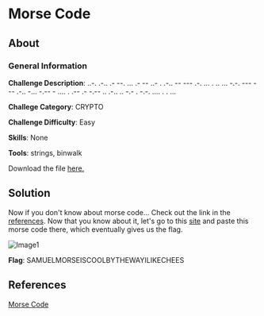 # Morse Code
## About

### General Information

__Challenge Description__: ..-. .-.. .- --. ... .- -- ..- . .-.. -- --- .-. ... . .. ... -.-. --- --- .-.. -... -.-- - .... . .-- .- -.-- .. .-.. .. -.- . -.-. .... . . ...

__Challege Category__: CRYPTO

__Challenge Difficulty__: Easy

__Skills__: None

__Tools__: strings, binwalk

Download the file [here.](https://mega.nz/file/CXYXBQAK#6eLJSXvAfGnemqWpNbLQtOHBvtkCzA7-zycVjhHPYQQ)

## Solution

Now if you don't know about morse code... Check out the link in the [references](#References). Now that you know about it, let's go to this [site](https://www.boxentriq.com/code-breaking/morse-code) and paste this morse code there, which eventually gives us the flag.

![Image1]()

__Flag__: SAMUELMORSEISCOOLBYTHEWAYILIKECHEES

## References

[Morse Code](https://en.wikipedia.org/wiki/Morse_code)
